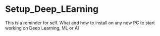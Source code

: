 # Setup_Deep_LEarning
This is a reminder for self. What and how to install on any new PC to start working on Deep Learning, ML or AI
